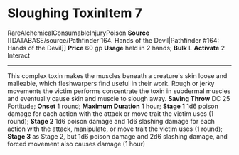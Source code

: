 ﻿---
actions: '[two-actions]'
bulk: L
duration: 1 hour
id: '929'
item_category: Alchemical Items
item_subcategory: Alchemical Poisons
level: '7'
name: Sloughing Toxin
onset: 1 round
price: 60 gp
rarity: Rare
saving_throw: DC 25 Fortitude
source: '[[DATABASE/source/Pathfinder 164. Hands of the Devil|Pathfinder #164: Hands
  of the Devil]]'
stage: 'Stage 1: 1d6 poison damage for each action with the attackor move trait the
  victim uses (1 round)Stage 2: 1d6 poison damage and 1d6 slashing damage for each
  action with the attack, manipulate, or move trait the victim uses (1 round)Stage
  3: as Stage 2, but 1d6 poison damage and 2d6 slashing damage, and forced movement
  also causesdamage (1 hour)'
subcategory: alchemical/poison
trait:
- '[[DATABASE/trait/Alchemical|Alchemical]]'
- '[[DATABASE/trait/Consumable|Consumable]]'
- '[[DATABASE/trait/Injury|Injury]]'
- '[[DATABASE/trait/Poison|Poison]]'
- '[[DATABASE/trait/Rare|Rare]]'
type: Item
usage: held in 2 hands

---
# Sloughing Toxin<span class="item-type">Item 7</span>

<span class="trait-rare item-trait">Rare</span><span class="item-trait">Alchemical</span><span class="item-trait">Consumable</span><span class="item-trait">Injury</span><span class="item-trait">Poison</span>
**Source** [[DATABASE/source/Pathfinder 164. Hands of the Devil|Pathfinder #164: Hands of the Devil]]
**Price** 60 gp
**Usage** held in 2 hands; **Bulk** L
**Activate** <span class="action-icon">2</span> Interact

---
This complex toxin makes the muscles beneath a creature's skin loose and malleable, which fleshwarpers find useful in their work. Rough or jerky movements the victim performs concentrate the toxin in subdermal muscles and eventually cause skin and muscle to slough away.
 **Saving Throw** DC 25 Fortitude; **Onset** 1 round; **Maximum Duration** 1 hour; **Stage 1** 1d6 poison damage for each action with the attack or move trait the victim uses (1 round); **Stage 2** 1d6 poison damage and 1d6 slashing damage for each action with the attack, manipulate, or move trait the victim uses (1 round); **Stage 3** as Stage 2, but 1d6 poison damage and 2d6 slashing damage, and forced movement also causes damage (1 hour)